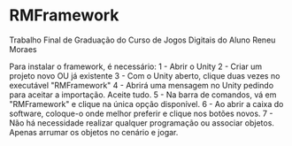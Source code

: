# RMFramework
Trabalho Final de Graduação do Curso de Jogos Digitais do Aluno Reneu Moraes

Para instalar o framework, é necessário:
1 - Abrir o Unity
2 - Criar um projeto novo OU já existente
3 - Com o Unity aberto, clique duas vezes no executável "RMFramework"
4 - Abrirá uma mensagem no Unity pedindo para aceitar a importação. Aceite tudo.
5 - Na barra de comandos, vá em "RMFramework" e clique na única opção disponível.
6 - Ao abrir a caixa do software, coloque-o onde melhor preferir e clique nos botões novos.
7 - Não há necessidade realizar qualquer programação ou associar objetos. Apenas arrumar os objetos no cenário e jogar.

